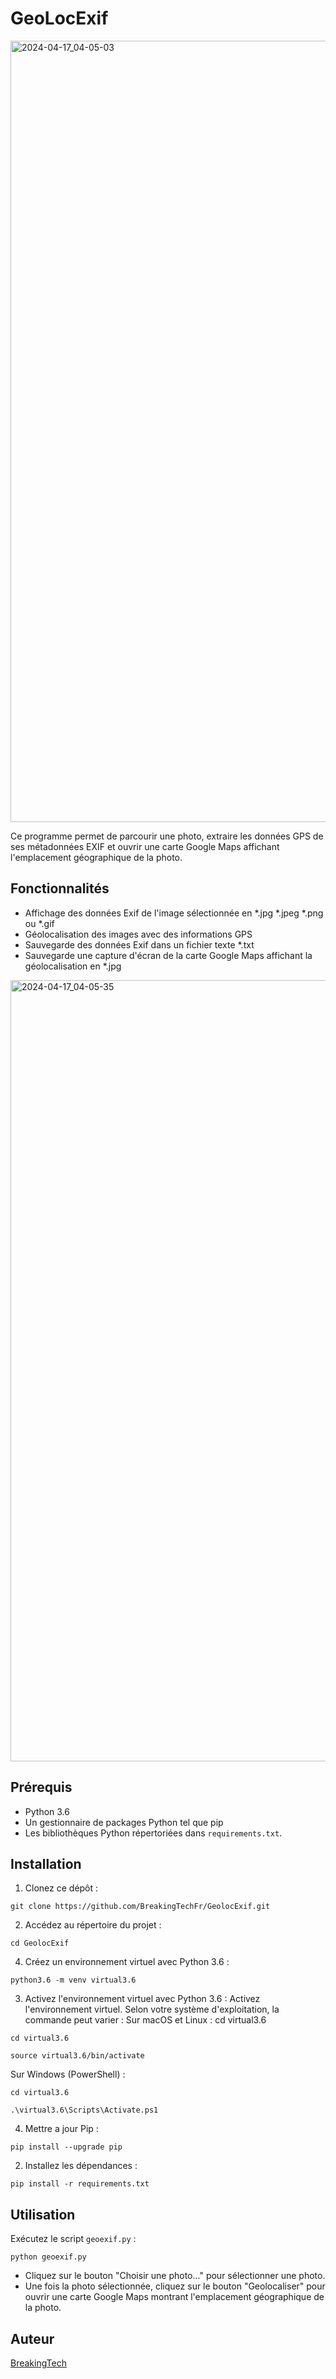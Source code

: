 # GeoLocExif

<img width="1250" alt="2024-04-17_04-05-03" src="https://github.com/BreakingTechFr/GeolocExif/assets/128238555/a2fe54b0-d6cf-4473-885a-08bd839c6c53">

Ce programme permet de parcourir une photo, extraire les données GPS de ses métadonnées EXIF et ouvrir une carte Google Maps affichant l'emplacement géographique de la photo.

## Fonctionnalités

- Affichage des données Exif de l'image sélectionnée en *.jpg *.jpeg *.png ou *.gif
- Géolocalisation des images avec des informations GPS
- Sauvegarde des données Exif dans un fichier texte *.txt
- Sauvegarde une capture d'écran de la carte Google Maps affichant la géolocalisation en *.jpg

<img width="1250" alt="2024-04-17_04-05-35" src="https://github.com/BreakingTechFr/GeolocExif/assets/128238555/155ec1fe-a523-451c-ae9d-50bae5c27533">

## Prérequis

- Python 3.6
- Un gestionnaire de packages Python tel que pip
- Les bibliothèques Python répertoriées dans `requirements.txt`.

## Installation

1. Clonez ce dépôt :
```shell
git clone https://github.com/BreakingTechFr/GeolocExif.git
```

2. Accédez au répertoire du projet :
```shell
cd GeolocExif
```

4. Créez un environnement virtuel avec Python 3.6 :
```shell
python3.6 -m venv virtual3.6
```

3. Activez l'environnement virtuel avec Python 3.6 :
Activez l'environnement virtuel. Selon votre système d'exploitation, la commande peut varier :
Sur macOS et Linux :
cd virtual3.6
```shell
cd virtual3.6
```
```shell
source virtual3.6/bin/activate
```

Sur Windows (PowerShell) :
```shell
cd virtual3.6
```
```shell
.\virtual3.6\Scripts\Activate.ps1
```

4. Mettre a jour Pip :
```shell
pip install --upgrade pip
```

2. Installez les dépendances :
```shell
pip install -r requirements.txt
```

## Utilisation

Exécutez le script `geoexif.py` :
```shell
python geoexif.py
```

- Cliquez sur le bouton "Choisir une photo..." pour sélectionner une photo.
- Une fois la photo sélectionnée, cliquez sur le bouton "Geolocaliser" pour ouvrir une carte Google Maps montrant l'emplacement géographique de la photo.

## Auteur

[BreakingTech](https://github.com/BreakingTechFr)

